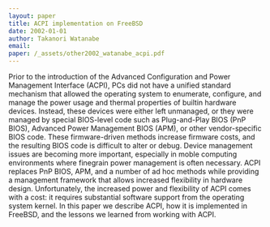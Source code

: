 ```yaml
---
layout: paper
title: ACPI implementation on FreeBSD 
date: 2002-01-01
author: Takanori Watanabe
email: 
paper: /_assets/other2002_watanabe_acpi.pdf
---
```

Prior to the introduction of the Advanced Configuration and Power Management Interface (ACPI), PCs did not have a unified standard mechanism that allowed the operating system to enumerate, configure, and manage the power usage and thermal properties of builtin hardware devices. Instead, these devices were either left unmanaged, or they were managed by special BIOS-level code such as Plug-and-Play BIOS (PnP BIOS), Advanced  Power  Management  BIOS  (APM), or other vendor-specific BIOS code. These firmware-driven methods increase firmware costs, and the resulting BIOS code is difficult to alter or debug. Device management issues are  becoming more important,  especially in moble computing environments where finegrain power management is often necessary. ACPI replaces PnP BIOS, APM, and a number of ad hoc methods while providing a management framework that allows increased flexibility in hardware design. Unfortunately, the increased power and flexibility of ACPI comes with a cost: it requires substantial software support from the operating system kernel. In this paper we describe ACPI, how it is implemented in FreeBSD, and the lessons we learned from working with ACPI.
